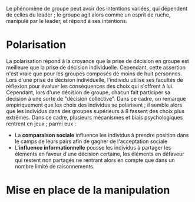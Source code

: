 Le phénomène de groupe peut avoir des intentions variées, qui dépendent de celles du leader ; le groupe agit alors comme un esprit de ruche, manipulé par le leader, et répond à ses intentions.
# Polarisation
La polarisation répond à la croyance que la prise de décision en groupe est meilleure que la prise de décision individuelle. Cependant, cette assertion n'est vraie que pour les groupes composés de moins de huit personnes.
Lors d'une prise de décision individuelle, l'individu utilise ses facultés de réflexion pour évaluer les conséquences des choix qui s'offrent à lui. Cependant, lors d'une décision de groupe, chacun fait participer sa décision à une sorte de "décision collective". Dans ce cadre, on remarque empiriquement que les choix des individus se polarisent ; il semble alors que les individus dans des groupes supérieurs à 8 fassent des choix plus extrêmes.
Dans ce cadre, plusieurs mécanismes et biais psychologiques rentrent en jeux ; parmi eux :
- La **comparaison sociale** influence les individus à prendre position dans le camps de leurs pairs afin de gagner de l'acceptation sociale
- L'**influence informationnelle** pousse les individus à partager les éléments en faveur d'une décision certaine, les éléments en défaveur qui restent non partagés ne rentrant alors en compte que dans un nombre limité de raisonnements. 
# Mise en place de la manipulation
